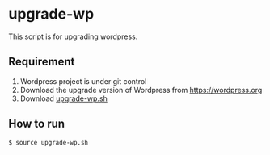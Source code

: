 # upgrade-wp
This script is for upgrading wordpress.  

## Requirement
1. Wordpress project is under git control  
2. Download the upgrade version of Wordpress from https://wordpress.org  
3. Download [upgrade-wp.sh](https://github.com/pattyhama/upgrade-wp/blob/master/upgrade-wp.sh)

## How to run
```$ source upgrade-wp.sh```  
